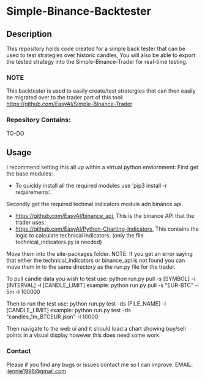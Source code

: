 # Simple-Binance-Backtester

## Description
This repository holds code created for a simple back tester that can be used to test strategies over historic candles, You will also be able to export the tested strategy into the Simple-Binance-Trader for real-time testing.

### NOTE
This backtester is used to easily create/test stratergies that can then easily be migrated over to the trader part of this tool: https://github.com/EasyAI/Simple-Binance-Trader

### Repository Contains:
TO-DO
  
## Usage
I recommend setting this all up within a virtual python enviornment:
First get the base modules:
 - To quickly install all the required modules use 'pip3 install -r requirements'.

Secondly get the required techinal indicators module adn binance api.
 - https://github.com/EasyAI/binance_api, This is the binance API that the trader uses.
 - https://github.com/EasyAI/Python-Charting-Indicators, This contains the logic to calculate technical indicators. (only the file technical_indicators.py is needed)

Move them into the site-packages folder. NOTE: If you get an error saying that either the technical_indicators or binance_api is not found you can move them in to the same directory as the run.py file for the trader.

To pull candle data you wish to test use: 
  python run.py pull -s \[SYMBOL\] -i \[INTERVAL\] -l \[CANDLE_LIMIT\]
example: python run.py pull -s "EUR-BTC" -i 5m -l 100000

Then to run the test use:
  python run.py test -ds \[FILE_NAME\] -l \[CANDLE_LIMIT\]
example: python run.py test -ds "candles_1m_BTCEUR.json" -l 10000

Then navigate to the web ui and it should load a chart showing buy/sell points in a visual display however this does need some work.

### Contact
Please if you find any bugs or issues contact me so I can improve.
EMAIL: jlennie1996@gmail.com

